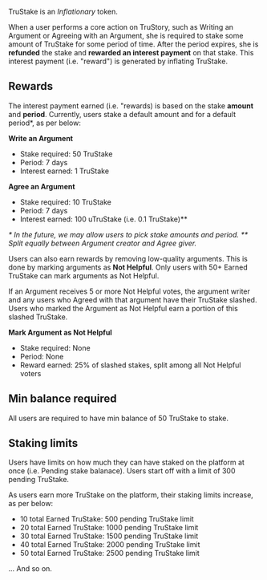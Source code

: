 TruStake is an *Inflationary* token.

When a user performs a core action on TruStory, such as Writing an Argument or Agreeing with an Argument, she is required to stake some amount of TruStake for some period of time. After the period expires, she is **refunded** the stake and **rewarded an interest payment** on that stake. This interest payment (i.e. "reward") is generated by inflating TruStake.

## Rewards

The interest payment earned (i.e. "rewards) is based on the stake **amount** and **period**. Currently, users stake a default amount and for a default period*, as per below:

**Write an Argument**
- Stake required: 50 TruStake
- Period: 7 days
- Interest earned: 1 TruStake


**Agree an Argument**
- Stake required: 10 TruStake
- Period: 7 days
- Interest earned: 100 uTruStake (i.e. 0.1 TruStake)** 

_* In the future, we may allow users to pick stake amounts and period._
_** Split equally between Argument creator and Agree giver._

Users can also earn rewards by removing low-quality arguments. This is done by marking arguments as **Not Helpful**. Only users with 50+ Earned TruStake can mark arguments as Not Helpful.

If an Argument receives 5 or more Not Helpful votes, the argument writer and any users who Agreed with that argument have their TruStake slashed. Users who marked the Argument as Not Helpful earn a portion of this slashed TruStake.

**Mark Argument as Not Helpful**
 - Stake required: None
 - Period: None
 - Reward earned: 25% of slashed stakes, split among all Not Helpful voters 

## Min balance required

All users are required to have min balance of 50 TruStake to stake. 

## Staking limits
Users have limits on how much they can have staked on the platform at once (i.e. Pending stake balanace). Users start off with a limit of 300 pending TruStake.

As users earn more TruStake on the platform, their staking limits increase, as per below:

- 10 total Earned TruStake: 500 pending TruStake limit
- 20 total Earned TruStake: 1000 pending TruStake limit
- 30 total Earned TruStake: 1500 pending TruStake limit
- 40 total Earned TruStake: 2000 pending TruStake limit
- 50 total Earned TruStake: 2500 pending TruStake limit

... And so on.
